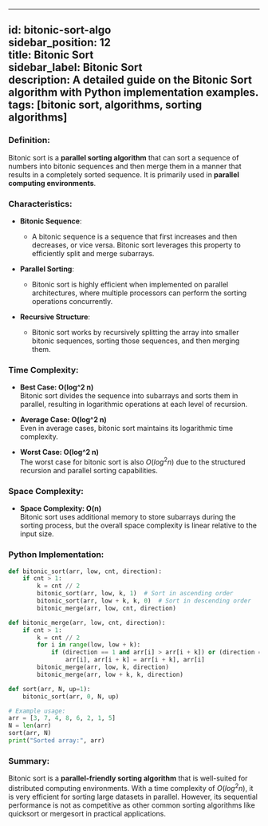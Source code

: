 
---
id: bitonic-sort-algo  
sidebar_position: 12  
title: Bitonic Sort  
sidebar_label: Bitonic Sort  
description: A detailed guide on the Bitonic Sort algorithm with Python implementation examples.
tags: [bitonic sort, algorithms, sorting algorithms]
---

### Definition:

Bitonic sort is a **parallel sorting algorithm** that can sort a sequence of numbers into bitonic sequences and then merge them in a manner that results in a completely sorted sequence. It is primarily used in **parallel computing environments**.

### Characteristics:

- **Bitonic Sequence**:
  - A bitonic sequence is a sequence that first increases and then decreases, or vice versa. Bitonic sort leverages this property to efficiently split and merge subarrays.

- **Parallel Sorting**:
  - Bitonic sort is highly efficient when implemented on parallel architectures, where multiple processors can perform the sorting operations concurrently.

- **Recursive Structure**:
  - Bitonic sort works by recursively splitting the array into smaller bitonic sequences, sorting those sequences, and then merging them.

### Time Complexity:

- **Best Case: O(log^2 n)**  
  Bitonic sort divides the sequence into subarrays and sorts them in parallel, resulting in logarithmic operations at each level of recursion.

- **Average Case: O(log^2 n)**  
  Even in average cases, bitonic sort maintains its logarithmic time complexity.

- **Worst Case: O(log^2 n)**  
  The worst case for bitonic sort is also $O(log^2 n)$ due to the structured recursion and parallel sorting capabilities.

### Space Complexity:

- **Space Complexity: O(n)**  
  Bitonic sort uses additional memory to store subarrays during the sorting process, but the overall space complexity is linear relative to the input size.

### Python Implementation:

```python
def bitonic_sort(arr, low, cnt, direction):
    if cnt > 1:
        k = cnt // 2
        bitonic_sort(arr, low, k, 1)  # Sort in ascending order
        bitonic_sort(arr, low + k, k, 0)  # Sort in descending order
        bitonic_merge(arr, low, cnt, direction)

def bitonic_merge(arr, low, cnt, direction):
    if cnt > 1:
        k = cnt // 2
        for i in range(low, low + k):
            if (direction == 1 and arr[i] > arr[i + k]) or (direction == 0 and arr[i] < arr[i + k]):
                arr[i], arr[i + k] = arr[i + k], arr[i]
        bitonic_merge(arr, low, k, direction)
        bitonic_merge(arr, low + k, k, direction)

def sort(arr, N, up=1):
    bitonic_sort(arr, 0, N, up)

# Example usage:
arr = [3, 7, 4, 8, 6, 2, 1, 5]
N = len(arr)
sort(arr, N)
print("Sorted array:", arr)
```

### Summary:

Bitonic sort is a **parallel-friendly sorting algorithm** that is well-suited for distributed computing environments. With a time complexity of $O(log^2 n)$, it is very efficient for sorting large datasets in parallel. However, its sequential performance is not as competitive as other common sorting algorithms like quicksort or mergesort in practical applications.
